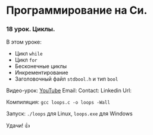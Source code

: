 # Программирование на Си.

### 18 урок. Циклы.

В этом уроке:

* Цикл `while`
* Цикл `for`
* Бесконечные циклы
* Инкрементирование
* Заголовочный файл `stdbool.h` и тип `bool`

Видео-урок: [YouTube](https://www.youtube.com/watch?v=E9LXRcL8MpE)
Email:
Contact:
Linkedin Url:

Компиляция: `gcc loops.c -o loops -Wall`

Запуск: `./loops` для Linux, `loops.exe` для Windows

Удачи! :+1:
